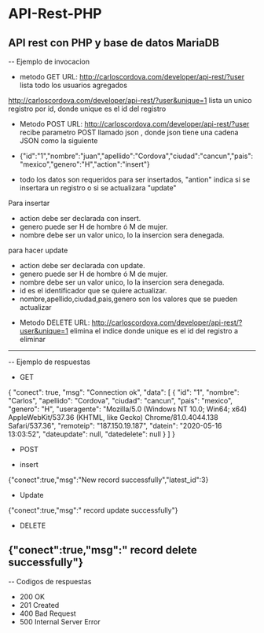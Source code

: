 # API-Rest-PHP
API rest con PHP y base de datos MariaDB
--------------------------------------------------------------------------------------------
-- Ejemplo de invocacion

* metodo GET
URL: http://carloscordova.com/developer/api-rest/?user
lista todo los usuarios agregados

http://carloscordova.com/developer/api-rest/?user&unique=1
lista un unico registro por id, donde unique es el id del registro

* Metodo POST 
URL: http://carloscordova.com/developer/api-rest/?user
recibe parametro POST llamado json , donde json tiene una cadena JSON como la siguiente

-  {"id":"1","nombre":"juan","apellido":"Cordova","ciudad":"cancun","pais":"mexico","genero":"H","action":"insert"}

-  todo los datos son requeridos para ser insertados, "antion" indica si se insertara un registro o si se actualizara "update"

Para insertar
-  action debe ser declarada con insert.
-  genero puede ser H de hombre ó M de mujer.
-  nombre debe ser un valor unico, lo la insercion sera denegada.

para hacer update
-  action debe ser declarada con update.
-  genero puede ser H de hombre ó M de mujer.
-  nombre debe ser un valor unico, lo la insercion sera denegada.
-  id es el identificador que se quiere actualizar.
- nombre,apellido,ciudad,pais,genero son los valores que se pueden actualizar

* Metodo DELETE
URL: http://carloscordova.com/developer/api-rest/?user&unique=1
elimina el indice donde unique es el id del registro a eliminar
--------------------------------------------------------------------------------------------
-- Ejemplo de respuestas
 * GET
 
 {
  "conect": true,
  "msg": "Connection ok",
  "data": [
    {
      "id": "1",
      "nombre": "Carlos",
      "apellido": "Cordova",
      "ciudad": "cancun",
      "pais": "mexico",
      "genero": "H",
      "useragente": "Mozilla/5.0 (Windows NT 10.0; Win64; x64) AppleWebKit/537.36 (KHTML, like Gecko) Chrome/81.0.4044.138 Safari/537.36",
      "remoteip": "187.150.19.187",
      "datein": "2020-05-16 13:03:52",
      "dateupdate": null,
      "datedelete": null
    }
  ]
}
* POST

- insert

{"conect":true,"msg":"New record  successfully","latest_id":3}

- Update

{"conect":true,"msg":" record update successfully"}

* DELETE

{"conect":true,"msg":" record delete successfully"}
--------------------------------------------------------------------------------------------
-- Codigos de respuestas

* 200 OK
* 201 Created
* 400 Bad Request
* 500 Internal Server Error

